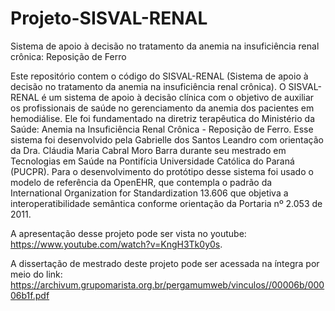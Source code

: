# Projeto-SISVAL-RENAL
Sistema de apoio à decisão no tratamento da anemia na insuficiência renal crônica: Reposição de Ferro

Este repositório contem o código do SISVAL-RENAL (Sistema de apoio à decisão no tratamento da anemia na insuficiência renal crônica). 
O SISVAL-RENAL é um sistema de apoio à decisão clínica com o objetivo de auxiliar os profissionais de saúde no gerenciamento da anemia dos pacientes em hemodiálise. 
Ele foi fundamentado na diretriz terapêutica do Ministério da Saúde: Anemia na Insuficiência Renal Crônica - Reposição de Ferro. 
Esse sistema foi desenvolvido pela Gabrielle dos Santos Leandro com orientação da Dra. Cláudia Maria Cabral Moro Barra durante seu mestrado em Tecnologias em Saúde na Pontifícia Universidade Católica do Paraná (PUCPR).
Para o desenvolvimento do protótipo desse sistema foi usado o modelo de referência da OpenEHR, que contempla o padrão da International Organization for Standardization 13.606 que objetiva a interoperatibilidade semântica conforme orientação da Portaria nº 2.053 de 2011.

A apresentação desse projeto pode ser vista no youtube: https://www.youtube.com/watch?v=KngH3Tk0y0s.

A dissertação de mestrado deste projeto pode ser acessada na íntegra por meio do link: https://archivum.grupomarista.org.br/pergamumweb/vinculos//00006b/00006b1f.pdf
